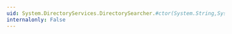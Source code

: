 ```yaml
---
uid: System.DirectoryServices.DirectorySearcher.#ctor(System.String,System.String[],System.DirectoryServices.SearchScope)
internalonly: False
---
```

